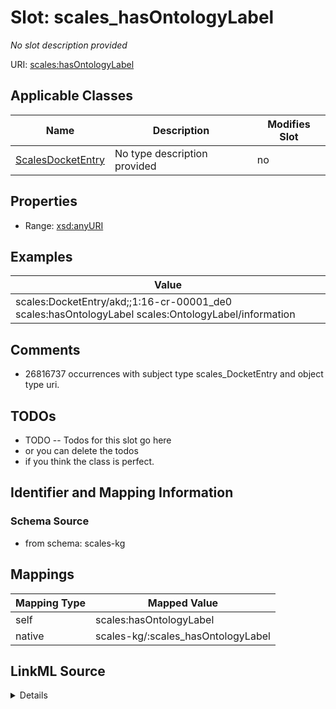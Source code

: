 

# Slot: scales_hasOntologyLabel


_No slot description provided_





URI: [scales:hasOntologyLabel](http://schemas.scales-okn.org/rdf/scales#hasOntologyLabel)



<!-- no inheritance hierarchy -->





## Applicable Classes

| Name | Description | Modifies Slot |
| --- | --- | --- |
| [ScalesDocketEntry](../classes/ScalesDocketEntry.md) | No type description provided |  no  |







## Properties

* Range: [xsd:anyURI](http://www.w3.org/2001/XMLSchema#anyURI)






## Examples

| Value |
| --- |
| scales:DocketEntry/akd;;1:16-cr-00001_de0 scales:hasOntologyLabel scales:OntologyLabel/information |

## Comments

* 26816737 occurrences with subject type scales_DocketEntry and object type uri.

## TODOs

* TODO -- Todos for this slot go here
* or you can delete the todos
* if you think the class is perfect.

## Identifier and Mapping Information







### Schema Source


* from schema: scales-kg




## Mappings

| Mapping Type | Mapped Value |
| ---  | ---  |
| self | scales:hasOntologyLabel |
| native | scales-kg/:scales_hasOntologyLabel |




## LinkML Source

<details>
```yaml
name: scales_hasOntologyLabel
description: No slot description provided
todos:
- TODO -- Todos for this slot go here
- or you can delete the todos
- if you think the class is perfect.
comments:
- 26816737 occurrences with subject type scales_DocketEntry and object type uri.
examples:
- value: scales:DocketEntry/akd;;1:16-cr-00001_de0 scales:hasOntologyLabel scales:OntologyLabel/information
from_schema: scales-kg
rank: 1000
slot_uri: scales:hasOntologyLabel
alias: scales_hasOntologyLabel
domain_of:
- scales_DocketEntry
range: uri

```
</details>